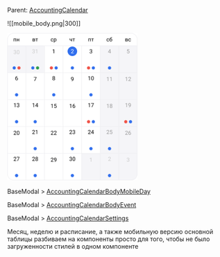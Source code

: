 Parent: [AccountingCalendar](AccountingCalendar.md)

![[mobile_body.png|300]]

<img src="../../../assets/mobile_body.png" width="300">


BaseModal > [AccountingCalendarBodyMobileDay](Day.md)

BaseModal > [AccountingCalendarBodyEvent](Event.md)

BaseModal > [AccountingCalendarSettings](Settings.md)

Месяц, неделю и расписание, a также мобильную версию основной таблицы разбиваем на компоненты просто для того, чтобы не было загруженности стилей в одном компоненте
